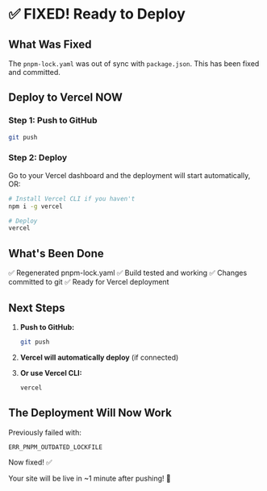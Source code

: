 # ✅ FIXED! Ready to Deploy

## What Was Fixed

The `pnpm-lock.yaml` was out of sync with `package.json`. This has been fixed and committed.

## Deploy to Vercel NOW

### Step 1: Push to GitHub

```bash
git push
```

### Step 2: Deploy

Go to your Vercel dashboard and the deployment will start automatically, OR:

```bash
# Install Vercel CLI if you haven't
npm i -g vercel

# Deploy
vercel
```

## What's Been Done

✅ Regenerated pnpm-lock.yaml
✅ Build tested and working
✅ Changes committed to git
✅ Ready for Vercel deployment

## Next Steps

1. **Push to GitHub:**
   ```bash
   git push
   ```

2. **Vercel will automatically deploy** (if connected)

3. **Or use Vercel CLI:**
   ```bash
   vercel
   ```

## The Deployment Will Now Work

Previously failed with:
```
ERR_PNPM_OUTDATED_LOCKFILE
```

Now fixed! ✅

Your site will be live in ~1 minute after pushing! 🚀

